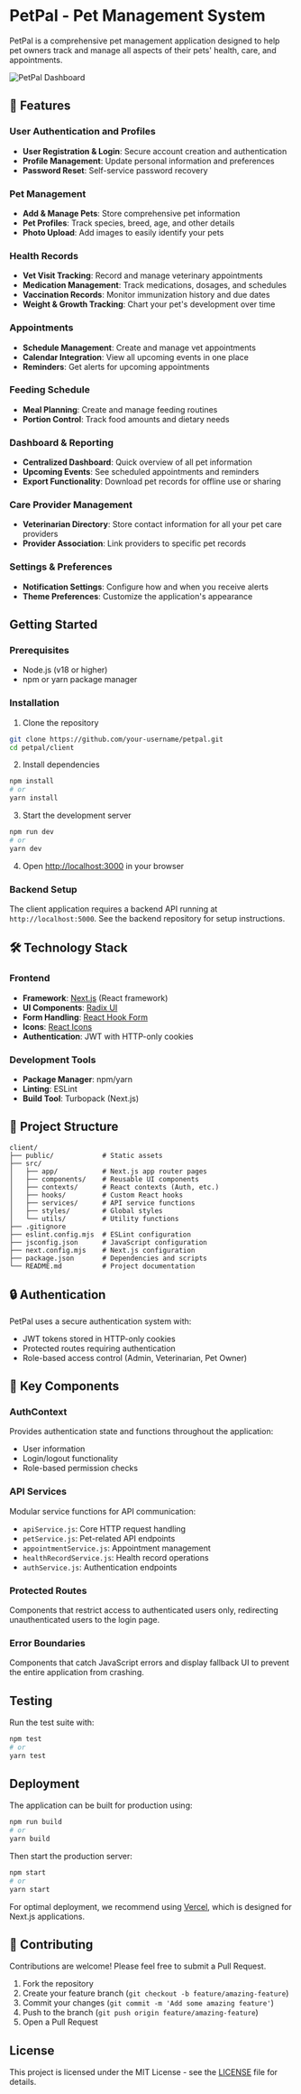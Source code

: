 # PetPal - Pet Management System

PetPal is a comprehensive pet management application designed to help pet owners track and manage all aspects of their pets' health, care, and appointments.

![PetPal Dashboard](./dashboard.png)

## 🐾 Features

### User Authentication and Profiles
- **User Registration & Login**: Secure account creation and authentication
- **Profile Management**: Update personal information and preferences
- **Password Reset**: Self-service password recovery

### Pet Management
- **Add & Manage Pets**: Store comprehensive pet information
- **Pet Profiles**: Track species, breed, age, and other details
- **Photo Upload**: Add images to easily identify your pets

### Health Records
- **Vet Visit Tracking**: Record and manage veterinary appointments
- **Medication Management**: Track medications, dosages, and schedules
- **Vaccination Records**: Monitor immunization history and due dates
- **Weight & Growth Tracking**: Chart your pet's development over time

### Appointments
- **Schedule Management**: Create and manage vet appointments
- **Calendar Integration**: View all upcoming events in one place
- **Reminders**: Get alerts for upcoming appointments

### Feeding Schedule
- **Meal Planning**: Create and manage feeding routines
- **Portion Control**: Track food amounts and dietary needs

### Dashboard & Reporting
- **Centralized Dashboard**: Quick overview of all pet information
- **Upcoming Events**: See scheduled appointments and reminders
- **Export Functionality**: Download pet records for offline use or sharing

### Care Provider Management
- **Veterinarian Directory**: Store contact information for all your pet care providers
- **Provider Association**: Link providers to specific pet records

### Settings & Preferences
- **Notification Settings**: Configure how and when you receive alerts
- **Theme Preferences**: Customize the application's appearance

## Getting Started

### Prerequisites
- Node.js (v18 or higher)
- npm or yarn package manager

### Installation

1. Clone the repository
```bash
git clone https://github.com/your-username/petpal.git
cd petpal/client
```

2. Install dependencies
```bash
npm install
# or
yarn install
```

3. Start the development server
```bash
npm run dev
# or
yarn dev
```

4. Open [http://localhost:3000](http://localhost:3000) in your browser

### Backend Setup
The client application requires a backend API running at `http://localhost:5000`. See the backend repository for setup instructions.

## 🛠️ Technology Stack

### Frontend
- **Framework**: [Next.js](https://nextjs.org/) (React framework)
- **UI Components**: [Radix UI](https://www.radix-ui.com/)
- **Form Handling**: [React Hook Form](https://react-hook-form.com/)
- **Icons**: [React Icons](https://react-icons.github.io/react-icons/)
- **Authentication**: JWT with HTTP-only cookies

### Development Tools
- **Package Manager**: npm/yarn
- **Linting**: ESLint
- **Build Tool**: Turbopack (Next.js)

## 📁 Project Structure

```
client/
├── public/            # Static assets
├── src/
│   ├── app/           # Next.js app router pages
│   ├── components/    # Reusable UI components
│   ├── contexts/      # React contexts (Auth, etc.)
│   ├── hooks/         # Custom React hooks
│   ├── services/      # API service functions
│   ├── styles/        # Global styles
│   └── utils/         # Utility functions
├── .gitignore
├── eslint.config.mjs  # ESLint configuration
├── jsconfig.json      # JavaScript configuration
├── next.config.mjs    # Next.js configuration
├── package.json       # Dependencies and scripts
└── README.md          # Project documentation
```

## 🔒 Authentication

PetPal uses a secure authentication system with:
- JWT tokens stored in HTTP-only cookies
- Protected routes requiring authentication
- Role-based access control (Admin, Veterinarian, Pet Owner)

## 🧩 Key Components

### AuthContext
Provides authentication state and functions throughout the application:
- User information
- Login/logout functionality
- Role-based permission checks

### API Services
Modular service functions for API communication:
- `apiService.js`: Core HTTP request handling
- `petService.js`: Pet-related API endpoints
- `appointmentService.js`: Appointment management
- `healthRecordService.js`: Health record operations
- `authService.js`: Authentication endpoints

### Protected Routes
Components that restrict access to authenticated users only, redirecting unauthenticated users to the login page.

### Error Boundaries
Components that catch JavaScript errors and display fallback UI to prevent the entire application from crashing.

## Testing

Run the test suite with:
```bash
npm test
# or
yarn test
```

## Deployment

The application can be built for production using:
```bash
npm run build
# or
yarn build
```

Then start the production server:
```bash
npm start
# or
yarn start
```

For optimal deployment, we recommend using [Vercel](https://vercel.com), which is designed for Next.js applications.

## 🤝 Contributing

Contributions are welcome! Please feel free to submit a Pull Request.

1. Fork the repository
2. Create your feature branch (`git checkout -b feature/amazing-feature`)
3. Commit your changes (`git commit -m 'Add some amazing feature'`)
4. Push to the branch (`git push origin feature/amazing-feature`)
5. Open a Pull Request

## License

This project is licensed under the MIT License - see the [LICENSE](./LICENSE.md) file for details.
